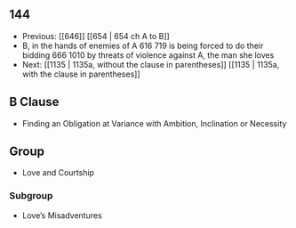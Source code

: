 ## 144
- Previous: [[646]] [[654 | 654 ch A to B]] 
- B, in the hands of enemies of A 616 719 is being forced to do their bidding 666 1010 by threats of violence against A, the man she loves
- Next: [[1135 | 1135a, without the clause in parentheses]] [[1135 | 1135a, with the clause in parentheses]] 

## B Clause
- Finding an Obligation at Variance with Ambition, Inclination or Necessity

## Group
- Love and Courtship

### Subgroup
- Love’s Misadventures


